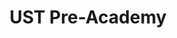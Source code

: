 ---
title: "UST Pre-Academy"
description: "Advanced training for ages 7-11"
icon: "Trophy"
ageRange: "7-11 years"
features:
  - "Technical skill development"
  - "Small-sided games"
  - "Professional coaching"
  - "Regular progress assessments"
order: 2
---